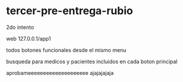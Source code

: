 # tercer-pre-entrega-rubio
2do intento

web 127.0.0.1/app1

todos botones funcionales desde el mismo menu

busqueda para medicos y pacientes incluidos en cada boton principal

aprobameeeeeeeeeeeeeeeeeeee ajajajajaja
